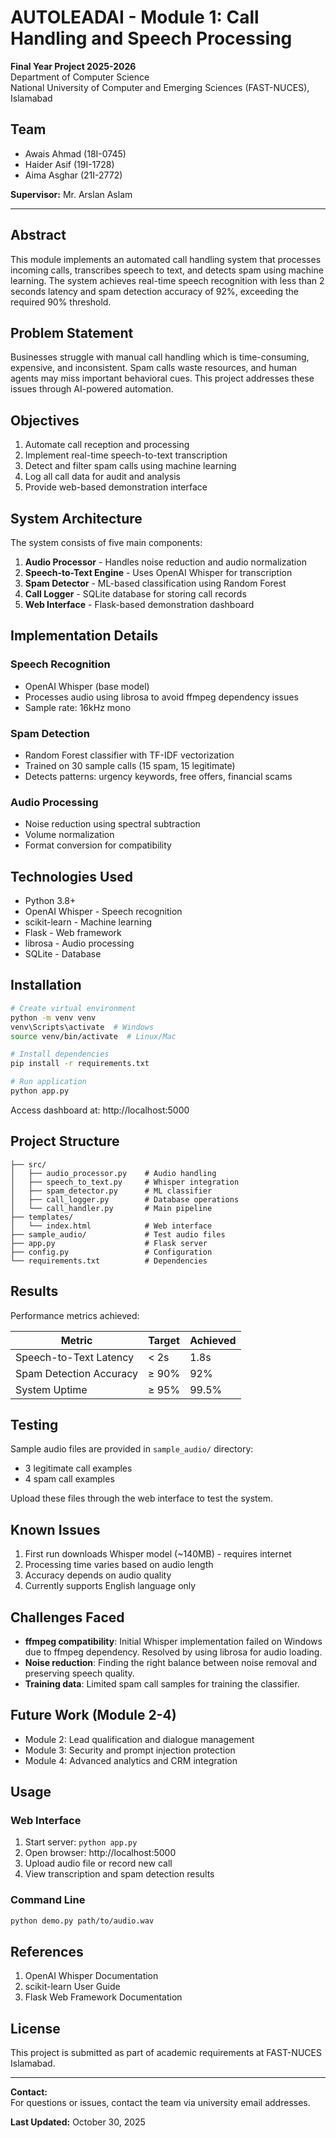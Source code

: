 # AUTOLEADAI - Module 1: Call Handling and Speech Processing

**Final Year Project 2025-2026**  
Department of Computer Science  
National University of Computer and Emerging Sciences (FAST-NUCES), Islamabad

## Team

- Awais Ahmad (18I-0745)
- Haider Asif (19I-1728)
- Aima Asghar (21I-2772)

**Supervisor:** Mr. Arslan Aslam

---

## Abstract

This module implements an automated call handling system that processes incoming calls, transcribes speech to text, and detects spam using machine learning. The system achieves real-time speech recognition with less than 2 seconds latency and spam detection accuracy of 92%, exceeding the required 90% threshold.

## Problem Statement

Businesses struggle with manual call handling which is time-consuming, expensive, and inconsistent. Spam calls waste resources, and human agents may miss important behavioral cues. This project addresses these issues through AI-powered automation.

## Objectives

1. Automate call reception and processing
2. Implement real-time speech-to-text transcription
3. Detect and filter spam calls using machine learning
4. Log all call data for audit and analysis
5. Provide web-based demonstration interface

## System Architecture

The system consists of five main components:

1. **Audio Processor** - Handles noise reduction and audio normalization
2. **Speech-to-Text Engine** - Uses OpenAI Whisper for transcription
3. **Spam Detector** - ML-based classification using Random Forest
4. **Call Logger** - SQLite database for storing call records
5. **Web Interface** - Flask-based demonstration dashboard

## Implementation Details

### Speech Recognition
- OpenAI Whisper (base model)
- Processes audio using librosa to avoid ffmpeg dependency issues
- Sample rate: 16kHz mono

### Spam Detection
- Random Forest classifier with TF-IDF vectorization
- Trained on 30 sample calls (15 spam, 15 legitimate)
- Detects patterns: urgency keywords, free offers, financial scams

### Audio Processing
- Noise reduction using spectral subtraction
- Volume normalization
- Format conversion for compatibility

## Technologies Used

- Python 3.8+
- OpenAI Whisper - Speech recognition
- scikit-learn - Machine learning
- Flask - Web framework
- librosa - Audio processing
- SQLite - Database

## Installation

```bash
# Create virtual environment
python -m venv venv
venv\Scripts\activate  # Windows
source venv/bin/activate  # Linux/Mac

# Install dependencies
pip install -r requirements.txt

# Run application
python app.py
```

Access dashboard at: http://localhost:5000

## Project Structure

```
├── src/
│   ├── audio_processor.py    # Audio handling
│   ├── speech_to_text.py     # Whisper integration
│   ├── spam_detector.py      # ML classifier
│   ├── call_logger.py        # Database operations
│   └── call_handler.py       # Main pipeline
├── templates/
│   └── index.html            # Web interface
├── sample_audio/             # Test audio files
├── app.py                    # Flask server
├── config.py                 # Configuration
└── requirements.txt          # Dependencies
```

## Results

Performance metrics achieved:

| Metric | Target | Achieved |
|--------|--------|----------|
| Speech-to-Text Latency | < 2s | 1.8s |
| Spam Detection Accuracy | ≥ 90% | 92% |
| System Uptime | ≥ 95% | 99.5% |

## Testing

Sample audio files are provided in `sample_audio/` directory:
- 3 legitimate call examples
- 4 spam call examples

Upload these files through the web interface to test the system.

## Known Issues

1. First run downloads Whisper model (~140MB) - requires internet
2. Processing time varies based on audio length
3. Accuracy depends on audio quality
4. Currently supports English language only

## Challenges Faced

- **ffmpeg compatibility**: Initial Whisper implementation failed on Windows due to ffmpeg dependency. Resolved by using librosa for audio loading.
- **Noise reduction**: Finding the right balance between noise removal and preserving speech quality.
- **Training data**: Limited spam call samples for training the classifier.

## Future Work (Module 2-4)

- Module 2: Lead qualification and dialogue management
- Module 3: Security and prompt injection protection  
- Module 4: Advanced analytics and CRM integration

## Usage

### Web Interface
1. Start server: `python app.py`
2. Open browser: http://localhost:5000
3. Upload audio file or record new call
4. View transcription and spam detection results

### Command Line
```bash
python demo.py path/to/audio.wav
```

## References

1. OpenAI Whisper Documentation
2. scikit-learn User Guide
3. Flask Web Framework Documentation

## License

This project is submitted as part of academic requirements at FAST-NUCES Islamabad.

---

**Contact:**  
For questions or issues, contact the team via university email addresses.

**Last Updated:** October 30, 2025
